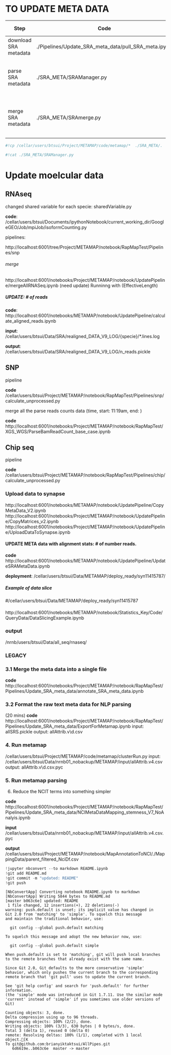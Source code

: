
# TO UPDATE META DATA


|Step | Code| Input description|Input dir|Output description|Output dir| Timing|
|---- | ----| ----|----|----|----| ----|
|download SRA metadata | ./Pipelines/Update_SRA_meta_data/pull_SRA_meta.ipynb|none, download from web||SRA meta data| /nrnb/users/btsui/tmp/SRA_META/| 30 mins|
|parse SRA metadata | ./SRA_META/SRAManager.py |  SRA files in XML formats|/nrnb/users/btsui/tmp/SRA_META/| list of pandas series containing list of (SRS,attribute, freetext) | /cellar/users/btsui/Data/nrnb01_nobackup/tmp/METAMAP//splittedInput_SRAMangaer_SRA_META/| 20 mins
|merge SRA metadata | ./SRA_META/SRAmerge.py | list of pandas series containing list of (SRS,attribute, freetext) |/cellar/users/btsui/Data/nrnb01_nobackup/tmp/METAMAP//splittedInput_SRAMangaer_SRA_META/(allSRS.pickle,allSRX.pickle) |all SRA SRS biospecieman annotation in allSRS.pickle and allSRX.pickle  | /cellar/users/btsui/Data/nrnb01_nobackup/METAMAP/ | 10 mins| 



```python
#!cp /cellar/users/btsui/Project/METAMAP/code/metamap/*  ./SRA_META/.
```


```python
#!cat ./SRA_META/SRAManager.py 
```

# Update moelcular data



##  RNAseq
 changed shared variable for each specie: sharedVariable.py

**code**: /cellar/users/btsui/Documents/ipythonNotebook/current_working_dir/GoogleGEO/Job/mpiJob/isoformCounting.py

pipelines: 

http://localhost:6001/tree/Project/METAMAP/notebook/RapMapTest/Pipelines/snp

###### merge
http://localhost:6001/notebooks/Project/METAMAP/notebook/UpdatePipeline/mergeAllRNASeq.ipynb (need update)
Runninng with (EffectiveLength)


##### UPDATE: # of reads 

**code**: http://localhost:6001/notebooks/METAMAP/notebook/UpdatePipeline/calculate_aligned_reads.ipynb

**input**: /cellar/users/btsui/Data/SRA/realigned_DATA_V9_LOG/{specie}/*.lines.log

**output**: /cellar/users/btsui/Data/SRA/realigned_DATA_V9_LOG/n_reads.pickle

## SNP
pipeline

**code** /cellar/users/btsui/Project/METAMAP/notebook/RapMapTest/Pipelines/snp/calculate_unprocessed.py

merge all the parse reads counts data  (time, start: 11:19am, end: )

**code** http://localhost:6001/notebooks/Project/METAMAP/notebook/RapMapTest/XGS_WGS/ParseBamReadCount_base_case.ipynb

## Chip seq
pipeline 

**code** /cellar/users/btsui/Project/METAMAP/notebook/RapMapTest/Pipelines/chip/calculate_unprocessed.py



### Upload data to synapse
http://localhost:6001/notebooks/METAMAP/notebook/UpdatePipeline/CopyMetaData_V2.ipynb
http://localhost:6001/notebooks/Project/METAMAP/notebook/UpdatePipeline/CopyMatrices_v2.ipynb
http://localhost:6001/notebooks/Project/METAMAP/notebook/UpdatePipeline/UploadDataToSynapse.ipynb


#### UPDATE META data with alignment stats: # of number reads. 

**code** http://localhost:6001/notebooks/METAMAP/notebook/UpdatePipeline/UpdateSRAMetaData.ipynb

**deployment**: /cellar/users/btsui/Data/METAMAP/deploy_ready/syn11415787/
#####  Example of data slice
#/cellar/users/btsui/Data/METAMAP/deploy_ready/syn11415787
#### 
http://localhost:6001/notebooks/METAMAP/notebook/Statistics_Key/Code/QueryData/DataSlicingExample.ipynb

### output
/nrnb/users/btsui/Data/all_seq/rnaseq/

### LEGACY




### 3.1 Merge the meta data into a single file

**code** http://localhost:6001/notebooks/Project/METAMAP/notebook/RapMapTest/Pipelines/Update_SRA_meta_data/annotate_SRA_meta_data.ipynb

### 3.2 Format the raw text meta data for NLP parsing 

(20 mins)
**code** http://localhost:6001/notebooks/Project/METAMAP/notebook/RapMapTest/Pipelines/Update_SRA_meta_data/ExportForMetamap.ipynb
input: allSRS.pickle
output: allAttrib.v\d.csv


### 4. Run metamap 
/cellar/users/btsui/Project/METAMAP/code/metamap/clusterRun.py
input: /cellar/users/btsui/Data/nrnb01_nobackup/METAMAP/input/allAttrib.v4.csv
output: allAttrib.v\d.csv.pyc

### 5. Run metamap parsing

6. Reduce the NCIT terms into something simpler

**code** http://localhost:6001/notebooks/Project/METAMAP/notebook/RapMapTest/Pipelines/Update_SRA_meta_data/NCIMetaDataMapping_stemness_V7_NoAnalyis.ipynb

**input** /cellar/users/btsui/Data/nrnb01_nobackup/METAMAP/input/allAttrib.v4.csv.pyc

**output** /cellar/users/btsui/Project/METAMAP/notebook/MapAnnotationToNCI/./MappingData/parent_filtered_NciDf.csv



```python
!jupyter nbconvert --to markdown README.ipynb
!git add README.md
!git commit -m "updated: README"
!git push 
```

    [NbConvertApp] Converting notebook README.ipynb to markdown
    [NbConvertApp] Writing 5844 bytes to README.md
    [master b063c6e] updated: README
     1 file changed, 12 insertions(+), 22 deletions(-)
    warning: push.default is unset; its implicit value has changed in
    Git 2.0 from 'matching' to 'simple'. To squelch this message
    and maintain the traditional behavior, use:
    
      git config --global push.default matching
    
    To squelch this message and adopt the new behavior now, use:
    
      git config --global push.default simple
    
    When push.default is set to 'matching', git will push local branches
    to the remote branches that already exist with the same name.
    
    Since Git 2.0, Git defaults to the more conservative 'simple'
    behavior, which only pushes the current branch to the corresponding
    remote branch that 'git pull' uses to update the current branch.
    
    See 'git help config' and search for 'push.default' for further information.
    (the 'simple' mode was introduced in Git 1.7.11. Use the similar mode
    'current' instead of 'simple' if you sometimes use older versions of Git)
    
    Counting objects: 3, done.
    Delta compression using up to 96 threads.
    Compressing objects: 100% (2/2), done.
    Writing objects: 100% (3/3), 630 bytes | 0 bytes/s, done.
    Total 3 (delta 1), reused 0 (delta 0)
    remote: Resolving deltas: 100% (1/1), completed with 1 local object.[K
    To git@github.com:brianyiktaktsui/AllPipes.git
       6d6619e..b063c6e  master -> master


